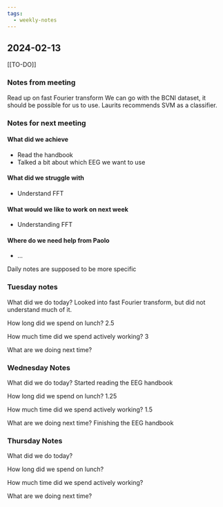 ```yaml
---
tags:
  - weekly-notes
---
```

## 2024-02-13
[[TO-DO]]
### Notes from meeting

Read up on fast Fourier transform
We can go with the BCNI dataset, it should be possible for us to use. Laurits recommends SVM as a classifier. 
### Notes for next meeting
#### What did we achieve
* Read the handbook 
* Talked a bit about which EEG we want to use
#### What did we struggle with
* Understand FFT

#### What would we like to work on next week
* Understanding FFT

#### Where do we need help from Paolo
* ...


Daily notes are supposed to be more specific
### Tuesday notes
What did we do today?
Looked into fast Fourier transform, but did not understand much of it.

How long did we spend on lunch?
2.5

How much time did we spend actively working?
3

What are we doing next time?


### Wednesday Notes
What did we do today?
Started reading the EEG handbook

How long did we spend on lunch?
1.25

How much time did we spend actively working?
1.5

What are we doing next time?
Finishing the EEG handbook
### Thursday Notes
What did we do today?


How long did we spend on lunch?


How much time did we spend actively working?


What are we doing next time?
